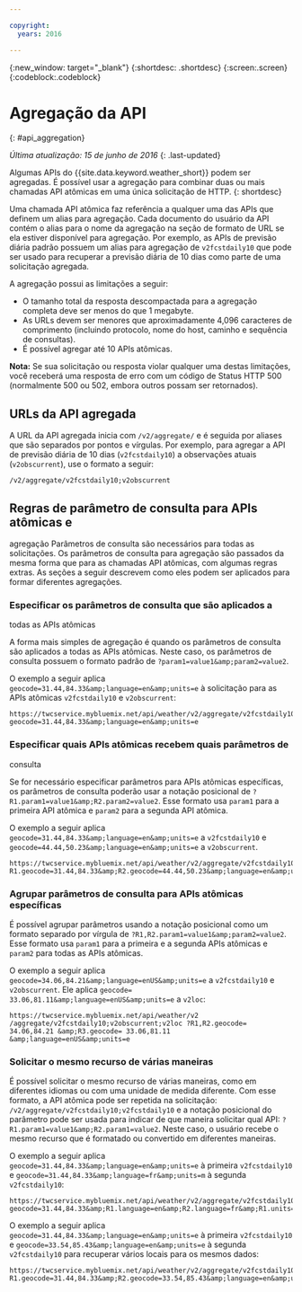 ```yaml
---

copyright:
  years: 2016

---
```


{:new_window: target="_blank"}
{:shortdesc: .shortdesc}
{:screen:.screen}
{:codeblock:.codeblock}

# Agregação da API
{: #api_aggregation}

*Última atualização: 15 de junho de 2016*
{: .last-updated}

Algumas APIs do {{site.data.keyword.weather_short}} podem ser agregadas. É possível usar a
agregação para combinar duas ou mais chamadas API atômicas em uma
única solicitação de HTTP.
{: shortdesc}

Uma chamada API atômica faz referência a qualquer uma das APIs
que definem um alias para agregação. Cada documento do usuário da
API contém o alias para o nome da agregação na seção de formato de
URL se ela estiver disponível para agregação. Por exemplo, as APIs
de previsão diária padrão possuem um alias para agregação de
`v2fcstdaily10` que pode ser usado para recuperar a previsão
diária de 10 dias como parte de uma solicitação agregada.

A agregação possui as limitações a seguir:

* O tamanho total da resposta descompactada para a agregação
completa deve ser menos do que 1 megabyte.
* As URLs devem ser menores que aproximadamente 4,096 caracteres de
comprimento (incluindo protocolo, nome do host, caminho e
sequência de consultas).
* É possível agregar até 10 APIs atômicas.

**Nota:** Se sua solicitação ou resposta violar qualquer uma destas limitações, você receberá uma
resposta de erro com um código de Status HTTP 500 (normalmente 500 ou 502, embora outros possam ser
retornados).

## URLs da API agregada
A URL da API agregada inicia com `/v2/aggregate/` e é seguida por aliases que
são separados por pontos e vírgulas.
Por exemplo, para agregar a API de previsão diária de 10 dias (`v2fcstdaily10`) a
observações atuais (`v2obscurrent`), use o formato a seguir:

```
/v2/aggregate/v2fcstdaily10;v2obscurrent
```

## Regras de parâmetro de consulta para APIs atômicas e
agregação
Parâmetros de consulta são necessários para todas as solicitações. Os parâmetros de consulta para agregação são passados da mesma
forma que para as chamadas API atômicas, com algumas regras
extras. As seções a seguir descrevem como
eles podem ser aplicados para formar diferentes agregações.

### Especificar os parâmetros de consulta que são aplicados a
todas as APIs atômicas

A forma mais simples de agregação é quando
os parâmetros de consulta são aplicados a todas as APIs atômicas. Neste caso, os parâmetros de consulta possuem o formato
padrão de `?param1=value1&amp;param2=value2`.

O exemplo a seguir aplica
`geocode=31.44,84.33&amp;language=en&amp;units=e` à solicitação para as APIs atômicas
`v2fcstdaily10` e `v2obscurrent`:

```
https://twcservice.mybluemix.net/api/weather/v2/aggregate/v2fcstdaily10;v2obscurrent?geocode=31.44,84.33&amp;language=en&amp;units=e
```

### Especificar quais APIs atômicas recebem quais parâmetros de
consulta

Se for necessário especificar parâmetros
para APIs atômicas específicas, os parâmetros de consulta poderão usar a notação posicional de
`?R1.param1=value1&amp;R2.param2=value2`. Esse formato usa `param1`
para a primeira API atômica e `param2` para a segunda API atômica.

O exemplo
a seguir aplica `geocode=31.44,84.33&amp;language=en&amp;units=e` a
`v2fcstdaily10` e `geocode=44.44,50.23&amp;language=en&amp;units=e`
a `v2obscurrent`.

```
https://twcservice.mybluemix.net/api/weather/v2/aggregate/v2fcstdaily10;v2obscurrent?R1.geocode=31.44,84.33&amp;R2.geocode=44.44,50.23&amp;language=en&amp;units=e
```

### Agrupar parâmetros de consulta para APIs atômicas específicas

É possível agrupar parâmetros usando a notação
posicional como um formato separado por vírgula de `?R1,R2.param1=value1&amp;param2=value2`.
Esse formato usa `param1` para a primeira e a segunda APIs atômicas e
`param2` para todas as APIs atômicas.

O exemplo a seguir aplica `geocode=34.06,84.21&amp;language=enUS&amp;units=e` a `v2fcstdaily10` e
`v2obscurrent`. Ele aplica `geocode= 33.06,81.11&amp;language=enUS&amp;units=e` a
`v2loc`:

```
https://twcservice.mybluemix.net/api/weather/v2 /aggregate/v2fcstdaily10;v2obscurrent;v2loc ?R1,R2.geocode= 34.06,84.21 &amp;R3.geocode= 33.06,81.11 &amp;language=enUS&amp;units=e
```

### Solicitar o mesmo recurso de várias maneiras

É possível
solicitar o mesmo recurso de várias maneiras, como em diferentes
idiomas ou com uma unidade de medida diferente. Com esse formato, a API atômica pode ser
repetida na solicitação: `/v2/aggregate/v2fcstdaily10;v2fcstdaily10` e a
notação posicional do parâmetro pode ser usada para indicar de que maneira solicitar qual API:
`?R1.param1=value1&amp;R2.param1=value2`. Neste
caso, o usuário recebe o mesmo recurso que é formatado ou
convertido em diferentes maneiras.

O exemplo a seguir aplica `geocode=31.44,84.33&amp;language=en&amp;units=e` à primeira
`v2fcstdaily10` e `geocode=31.44,84.33&amp;language=fr&amp;units=m`
à segunda `v2fcstdaily10`:

```
https://twcservice.mybluemix.net/api/weather/v2/aggregate/v2fcstdaily10;v2fcstdaily10?geocode=31.44,84.33&amp;R1.language=en&amp;R2.language=fr&amp;R1.units=e&amp;R2.units=m
```

O exemplo a seguir aplica `geocode=31.44,84.33&amp;language=en&amp;units=e` à
primeira `v2fcstdaily10` e
`geocode=33.54,85.43&amp;language=en&amp;units=e` à segunda
`v2fcstdaily10` para recuperar vários locais para os mesmos
dados:

```
https://twcservice.mybluemix.net/api/weather/v2/aggregate/v2fcstdaily10;v2fcstdaily10?R1.geocode=31.44,84.33&amp;R2.geocode=33.54,85.43&amp;language=en&amp;units=e
```




